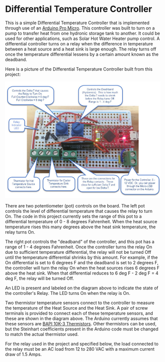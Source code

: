 # Differential Temperature Controller

This is a simple Differential Temperature Controller that is implemented through use of an [Arduino Pro Micro](https://www.sparkfun.com/products/12640).  This controller was built to turn on a pump to transfer heat from one hydronic storage tank to another.  It could be used for other applications, such as Solar Hot Water Heater pump control.  A differential controller turns on a relay when the difference in temperature between a heat source and a heat sink is large enough.  The relay turns off once the temperature differential lessens by a certain amount known as the deadband.

Here is a picture of the Differential Temperature Controller built from this project:

![Differential Temperature Controller](images/differential_controller_board.jpg)

There are two potentiometer (pot) controls on the board.  The left pot controls the level of differential temperature that causes the relay to turn On.  The code in this project currently sets the range of this pot to a differential temperature of 0 - 8 degrees Fahrenheit.  When the heat source temperature rises this many degrees above the heat sink temperature, the relay turns On.  

The right pot controls the "deadband" of the controller, and this pot has a range of 1 - 4 degrees Fahrenheit.  Once the controller turns the relay On due to sufficient temperature differential, the relay will not be turned Off until the temperature differential shrinks by this amount.  For example, if the On differential is set to 6 degrees F and the deadband is set to 2 degrees F, the controller will turn the relay On when the heat sources rises 6 degrees F above the heat sink.  When that differential reduces to 6 deg F - 2 deg F = 4 deg F, the relay will be turned Off.

An LED is present and labeled on the diagram above to indicate the state of the controller's Relay.  The LED turns On when the relay is On.

Two thermistor temperature sensors connect to the controller to measure the temperature of the Heat Source and the Heat Sink.   A pair of screw terminals is provided to connect each of these temperature sensors, and these are shown in the diagram above.  The Arduino currently assumes that these sensors are [BAPI 10K-3 Thermistors](http://www.bapihvac.com/products/temperature-sensors/remote-probe-temperature-sensor/#configure).  Other thermistors can be used, but the Steinhart coefficients present in the Arduino code must be changed to match the actual thermistor used.

For the relay used in the project and specified below, the load connected to the relay must be an AC load from 12 to 280 VAC with a maximum current draw of 1.5 Amps.





